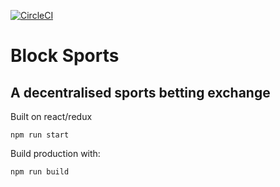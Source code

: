 [![CircleCI](https://circleci.com/gh/blocksports/block-sports-web/tree/master.svg?style=svg&circle-token=6160d66ed7985e4938b907ea1bd75f67d067910d)](https://circleci.com/gh/blocksports/block-sports-web/tree/master)

# Block Sports
## A decentralised sports betting exchange

Built on react/redux

`npm run start`

Build production with:

`npm run build`

